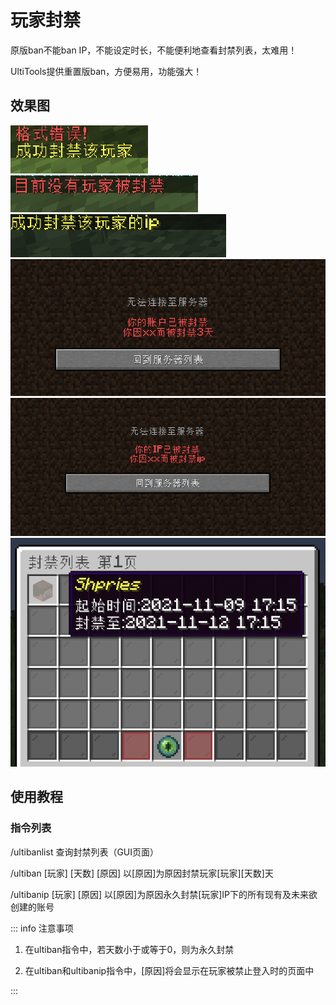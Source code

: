 # 玩家封禁

原版ban不能ban IP，不能设定时长，不能便利地查看封禁列表，太难用！

UltiTools提供重置版ban，方便易用，功能强大！

## 效果图

![](/assets/成功封禁.png)![](/assets/没有玩家被封.png)![](/assets/成功封禁ip.png)![](/assets/账号被封禁.png)![](/assets/ip被封禁.png)![](/assets/封禁列表.png)

## 使用教程

### 指令列表

/ultibanlist 查询封禁列表（GUI页面）

/ultiban \[玩家\] \[天数\] \[原因\] 以\[原因\]为原因封禁玩家\[玩家\]\[天数\]天

/ultibanip \[玩家\] \[原因\] 以\[原因\]为原因永久封禁\[玩家\]IP下的所有现有及未来欲创建的账号 

::: info 注意事项

1. 在ultiban指令中，若天数小于或等于0，则为永久封禁

2. 在ultiban和ultibanip指令中，\[原因\]将会显示在玩家被禁止登入时的页面中

:::